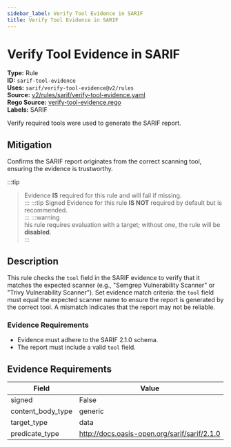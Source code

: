```yaml
---
sidebar_label: Verify Tool Evidence in SARIF
title: Verify Tool Evidence in SARIF
---  
```

# Verify Tool Evidence in SARIF  
**Type:** Rule  
**ID:** `sarif-tool-evidence`  
**Uses:** `sarif/verify-tool-evidence@v2/rules`  
**Source:** [v2/rules/sarif/verify-tool-evidence.yaml](https://github.com/scribe-public/sample-policies/v2/rules/sarif/verify-tool-evidence.yaml)  
**Rego Source:** [verify-tool-evidence.rego](https://github.com/scribe-public/sample-policies/v2/rules/sarif/verify-tool-evidence.rego)  
**Labels:** SARIF  

Verify required tools were used to generate the SARIF report.


## Mitigation  
Confirms the SARIF report originates from the correct scanning tool, ensuring the evidence is trustworthy.


:::tip 
> Evidence **IS** required for this rule and will fail if missing.  
::: 
:::tip 
Signed Evidence for this rule **IS NOT** required by default but is recommended.  
::: 
:::warning  
his rule requires evaluation with a target; without one, the rule will be **disabled**.  
::: 

## Description  
This rule checks the `tool` field in the SARIF evidence to verify that it matches the expected scanner 
(e.g., "Semgrep Vulnerability Scanner" or "Trivy Vulnerability Scanner"). Set evidence match criteria: 
the `tool` field must equal the expected scanner name to ensure the report is generated by the correct tool. 
A mismatch indicates that the report may not be reliable.

### **Evidence Requirements**
- Evidence must adhere to the SARIF 2.1.0 schema.
- The report must include a valid `tool` field.


## Evidence Requirements  
| Field | Value |
|-------|-------|
| signed | False |
| content_body_type | generic |
| target_type | data |
| predicate_type | http://docs.oasis-open.org/sarif/sarif/2.1.0 |

